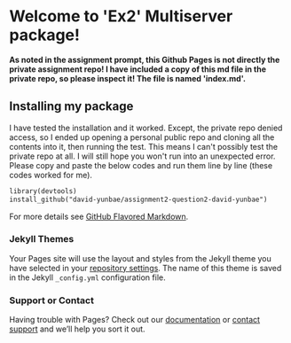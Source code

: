 # Welcome to 'Ex2' Multiserver package!

**As noted in the assignment prompt, this Github Pages is not directly the private assignment repo! I have included a copy of this md file in the private repo, so please inspect it! The file is named 'index.md'.**


## Installing my package
I have tested the installation and it worked. Except, the private repo denied access, so I ended up opening a personal public repo and cloning all the contents into it, then running the test. This means I can't possibly test the private repo at all. I will still hope you won't run into an unexpected error. Please copy and paste the below codes and run them line by line (these codes worked for me).


```markdown
library(devtools)
install_github("david-yunbae/assignment2-question2-david-yunbae")
```

For more details see [GitHub Flavored Markdown](https://guides.github.com/features/mastering-markdown/).

### Jekyll Themes

Your Pages site will use the layout and styles from the Jekyll theme you have selected in your [repository settings](https://github.com/david-yunbae/assignment2-question2-david-yunbae/settings/pages). The name of this theme is saved in the Jekyll `_config.yml` configuration file.

### Support or Contact

Having trouble with Pages? Check out our [documentation](https://docs.github.com/categories/github-pages-basics/) or [contact support](https://support.github.com/contact) and we’ll help you sort it out.
